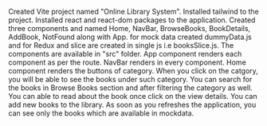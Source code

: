 Created Vite project named "Online Library System".
Installed tailwind to the project.
Installed react and react-dom packages to the application.
Created three components and named Home, NavBar, BrowseBooks, BookDetails, AddBook, NotFound along with App.
for mock data created dummyData.js and for Redux and slice are created in single js i.e booksSlice.js.
The components are available in "src" folder.
App component renders each component as per the route.
NavBar renders in every component.
Home component renders the buttons of category. When you click on the catgory, you will be able to see the books under such category.
You can search for the books in Browse Books section and after filtering the category as well.
You can able to read about the book once click on the view details.
You can add new books to the library.
As soon as you refreshes the application, you can see only the books which are available in mockdata.
